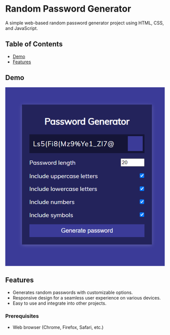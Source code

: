# Random Password Generator

A simple web-based random password generator project using HTML, CSS, and JavaScript.

## Table of Contents

- [Demo](#demo)
- [Features](#features)


## Demo

![Alt text](image.png)


## Features

- Generates random passwords with customizable options.
- Responsive design for a seamless user experience on various devices.
- Easy to use and integrate into other projects.



### Prerequisites

- Web browser (Chrome, Firefox, Safari, etc.)

